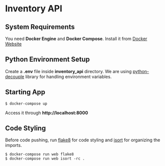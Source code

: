 # Inventory API

## System Requirements

You need **Docker Engine** and **Docker Compose**. Install it from [Docker Website](https://docs.docker.com/)

## Python Environment Setup

Create a **.env** file inside **inventory_api** directory. We are using [python-decouple](https://simpleisbetterthancomplex.com/2015/11/26/package-of-the-week-python-decouple.html) library for handling environment variables.

## Starting App

    $ docker-compose up

Access it through **http://localhost:8000**

## Code Styling

Before code pushing, run [flake8](https://simpleisbetterthancomplex.com/packages/2016/08/05/flake8.html) for code styling and [isort](https://simpleisbetterthancomplex.com/packages/2016/10/08/isort.html) for organizing the imports.

    $ docker-compose run web flake8
    $ docker-compose run web isort -rc .
